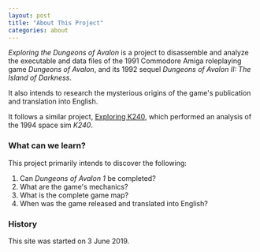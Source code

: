 ```yaml
---
layout: post
title: "About This Project"
categories: about
---
```


_Exploring the Dungeons of Avalon_ is a project to disassemble and analyze the
executable and data files of the 1991 Commodore Amiga roleplaying game _Dungeons
of Avalon_, and its 1992 sequel _Dungeons of Avalon II: The Island of Darkness_.

It also intends to research the mysterious origins of the game's publication and
translation into English.

It follows a similar project, [Exploring
K240](https://tetracorp.github.io/k240/), which performed an analysis of the
1994 space sim _K240_.

### What can we learn?

This project primarily intends to discover the following:

1. Can _Dungeons of Avalon 1_ be completed?
2. What are the game's mechanics?
3. What is the complete game map?
4. When was the game released and translated into English?

### History

This site was started on 3 June 2019.
